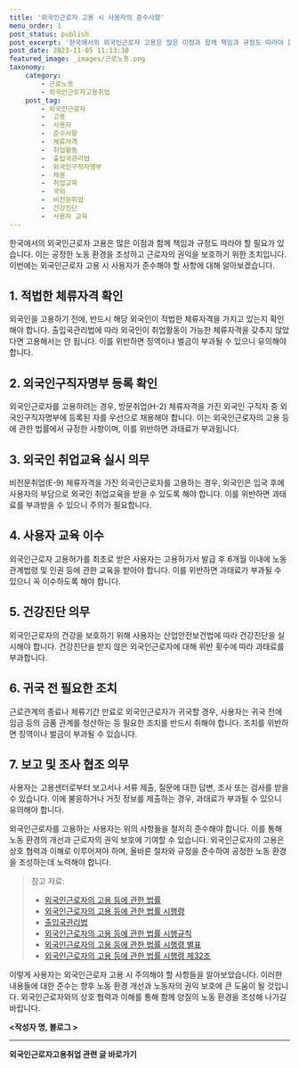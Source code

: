 ```yaml
---
title: '외국인근로자 고용 시 사용자의 준수사항'
menu_order: 1
post_status: publish
post_excerpt: '한국에서의 외국인근로자 고용은 많은 이점과 함께 책임과 규정도 따라야 할 필요가 있습니다. 이는 공정한 노동 환경을 조성하고 근로자의 권익을 보호하기 위한 조치입니다. 이번에는 외국인근로자 고용 시 사용자가 준수해야 할 사항에 대해 알아보겠습니다.'
post_date: 2023-11-05 11:13:30
featured_image: _images/근로노동.png
taxonomy:
    category:
        - 근로노동
        - 외국인근로자고용취업
    post_tag:
        - 외국인근로자
        -  고용
        -  사용자
        -  준수사항
        -  체류자격
        -  취업활동
        -  출입국관리법
        -  외국인구직자명부
        -  채용
        -  취업교육
        -  국외
        -  비전문취업
        -  건강진단
        -  사용자 교육
---
```




한국에서의 외국인근로자 고용은 많은 이점과 함께 책임과 규정도 따라야 할 필요가 있습니다. 이는 공정한 노동 환경을 조성하고 근로자의 권익을 보호하기 위한 조치입니다. 이번에는 외국인근로자 고용 시 사용자가 준수해야 할 사항에 대해 알아보겠습니다.

## 1. 적법한 체류자격 확인
외국인을 고용하기 전에, 반드시 해당 외국인이 적법한 체류자격을 가지고 있는지 확인해야 합니다. 출입국관리법에 따라 외국인이 취업활동이 가능한 체류자격을 갖추지 않았다면 고용해서는 안 됩니다. 이를 위반하면 징역이나 벌금이 부과될 수 있으니 유의해야 합니다.

## 2. 외국인구직자명부 등록 확인
외국인근로자를 고용하려는 경우, 방문취업(H-2) 체류자격을 가진 외국인 구직자 중 외국인구직자명부에 등록된 자를 우선으로 채용해야 합니다. 이는 외국인근로자의 고용 등에 관한 법률에서 규정한 사항이며, 이를 위반하면 과태료가 부과됩니다.

## 3. 외국인 취업교육 실시 의무
비전문취업(E-9) 체류자격을 가진 외국인근로자를 고용하는 경우, 외국인은 입국 후에 사용자의 부담으로 외국인 취업교육을 받을 수 있도록 해야 합니다. 이를 위반하면 과태료를 부과받을 수 있으니 주의가 필요합니다.

## 4. 사용자 교육 이수
외국인근로자 고용허가를 최초로 받은 사용자는 고용허가서 발급 후 6개월 이내에 노동관계법령 및 인권 등에 관한 교육을 받아야 합니다. 이를 위반하면 과태료가 부과될 수 있으니 꼭 이수하도록 해야 합니다.

## 5. 건강진단 의무
외국인근로자의 건강을 보호하기 위해 사용자는 산업안전보건법에 따라 건강진단을 실시해야 합니다. 건강진단을 받지 않은 외국인근로자에 대해 위반 횟수에 따라 과태료를 부과합니다.

## 6. 귀국 전 필요한 조치
근로관계의 종료나 체류기간 만료로 외국인근로자가 귀국할 경우, 사용자는 귀국 전에 임금 등의 금품 관계를 청산하는 등 필요한 조치를 반드시 취해야 합니다. 조치를 위반하면 징역이나 벌금이 부과될 수 있습니다.

## 7. 보고 및 조사 협조 의무
사용자는 고용센터로부터 보고서나 서류 제출, 질문에 대한 답변, 조사 또는 검사를 받을 수 있습니다. 이에 불응하거나 거짓 정보를 제출하는 경우, 과태료가 부과될 수 있으니 유의해야 합니다.

외국인근로자를 고용하는 사용자는 위의 사항들을 철저히 준수해야 합니다. 이를 통해 노동 환경의 개선과 근로자의 권익 보호에 기여할 수 있습니다. 외국인근로자의 고용은 상호 협력과 이해로 이루어져야 하며, 올바른 절차와 규정을 준수하여 공정한 노동 환경을 조성하는데 노력해야 합니다.

> 참고 자료: 
> - [외국인근로자의 고용 등에 관한 법률](https://www.law.go.kr/%EB%B2%95%EB%A0%B9/외국인근로자의고용등에관한법률)
> - [외국인근로자의 고용 등에 관한 법률 시행령](https://www.law.go.kr/%EB%B2%95%EB%A0%B9/외국인근로자의고용등에관한법률시행령)
> - [출입국관리법](https://www.law.go.kr/%EB%B2%95%EB%A0%B9/출입국관리법)
> - [외국인근로자의 고용 등에 관한 법률 시행규칙](https://www.law.go.kr/%EB%B2%95%EB%A0%B9/외국인근로자의고용등에관한법률시행규칙)
> - [외국인근로자의 고용 등에 관한 법률 시행령 별표](https://www.law.go.kr/%EB%B2%95%EB%A0%B9/외국인근로자의고용등에관한법률시행령)
> - [외국인근로자의 고용 등에 관한 법률 시행령 제32조](https://www.law.go.kr/%EB%B2%95%EB%A0%B9/외국인근로자의고용등에관한법률시행령)

이렇게 사용자는 외국인근로자 고용 시 주의해야 할 사항들을 알아보았습니다. 이러한 내용들에 대한 준수는 향후 노동 환경 개선과 노동자의 권익 보호에 큰 도움이 될 것입니다. 외국인근로자와의 상호 협력과 이해를 통해 함께 양질의 노동 환경을 조성해 나가길 바랍니다.

**<작성자 명, 블로그  >**
<!-- wp:separator -->
<hr class="wp-block-separator has-alpha-channel-opacity"/>
<!-- /wp:separator -->

<!-- wp:group {"backgroundColor":"base","layout":{"type":"constrained"}} -->
<div class="wp-block-group has-base-background-color has-background"><!-- wp:paragraph {"align":"center","fontSize":"medium"} -->
<p class="has-text-align-center has-large-font-size"><strong>외국인근로자고용취업 관련 글 바로가기</strong></p>
<!-- /wp:paragraph -->


<!-- wp:latest-posts
{"categories":[{"id":10884,"count":19,"description":"","link":"https://uknowlaw.com/category/%ec%99%b8%ea%b5%ad%ec%9d%b8%ea%b7%bc%eb%a1%9c%ec%9e%90%ea%b3%a0%ec%9a%a9%ec%b7%a8%ec%97%85/","name":"외국인근로자고용취업","slug":"외국인근로자고용취업","taxonomy":"category","parent":0,"meta":[],"_links":{"self":[{"href":"https://uknowlaw.com/wp-json/wp/v2/categories/10884"}],"collection":[{"href":"https://uknowlaw.com/wp-json/wp/v2/categories"}],"about":[{"href":"https://uknowlaw.com/wp-json/wp/v2/taxonomies/category"}],"wp:post_type":[{"href":"https://uknowlaw.com/wp-json/wp/v2/posts?categories=10884"}],"curies":[{"name":"wp","href":"https://api.w.org/{rel}","templated":true}]}}],"postsToShow":100,"excerptLength":28,"postLayout":"grid","columns":2,"featuredImageAlign":"left","featuredImageSizeSlug":"large","fontSize":"small"} /--></div>
<!-- /wp:group -->